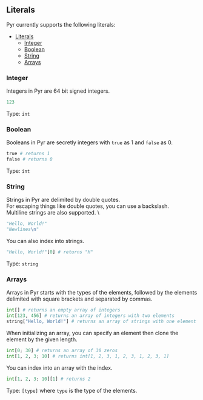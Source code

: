 ## Literals

Pyr currently supports the following literals:

- [Literals](#literals)
  - [Integer](#integer)
  - [Boolean](#boolean)
  - [String](#string)
  - [Arrays](#arrays)

### Integer

Integers in Pyr are 64 bit signed integers.

```python
123
```

Type: `int`

### Boolean

Booleans in Pyr are secretly integers with `true` as 1 and `false` as 0.

```python
true # returns 1
false # returns 0
```

Type: `int`

### String

Strings in Pyr are delimited by double quotes. \
For escaping things like double quotes, you can use a backslash. \
Multiline strings are also supported. \

```python
"Hello, World!"
"Newlines\n"
```

You can also index into strings.

```python
"Hello, World!"[0] # returns "H"
```

Type: `string`

### Arrays

Arrays in Pyr starts with the types of the elements, followed by the elements delimited with square brackets and separated by commas.

```python
int[] # returns an empty array of integers
int[123, 456] # returns an array of integers with two elements
string["Hello, World!"] # returns an array of strings with one element
```

When initializing an array, you can specify an element then clone the element by the given length.

```python
int[0; 30] # returns an array of 30 zeros
int[1, 2, 3; 10] # returns int[1, 2, 3, 1, 2, 3, 1, 2, 3, 1]
```

You can index into an array with the index.

```python
int[1, 2, 3; 10][1] # returns 2
```

Type: `[type]` where `type` is the type of the elements.
